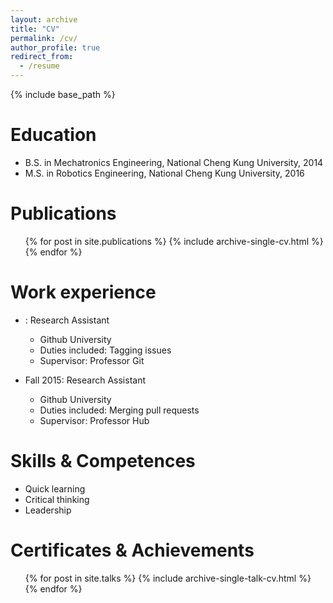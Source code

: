 ```yaml
---
layout: archive
title: "CV"
permalink: /cv/
author_profile: true
redirect_from:
  - /resume
---
```


{% include base_path %}

Education
======
* B.S. in Mechatronics Engineering, National Cheng Kung University, 2014
* M.S. in Robotics Engineering, National Cheng Kung University, 2016

Publications
======
  <ul>{% for post in site.publications %}
    {% include archive-single-cv.html %}
  {% endfor %}</ul>

Work experience
======
* : Research Assistant
  * Github University
  * Duties included: Tagging issues
  * Supervisor: Professor Git

* Fall 2015: Research Assistant
  * Github University
  * Duties included: Merging pull requests
  * Supervisor: Professor Hub
  
Skills & Competences
======
* Quick learning
* Critical thinking
* Leadership


Certificates & Achievements
======
  <ul>{% for post in site.talks %}
    {% include archive-single-talk-cv.html %}
  {% endfor %}</ul>
  
